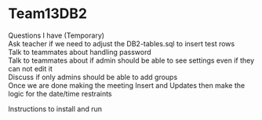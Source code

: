 # Team13DB2

Questions I have (Temporary)<br />
Ask teacher if we need to adjust the DB2-tables.sql to insert test rows<br />
Talk to teammates about handling password<br />
Talk to teammates about if admin should be able to see settings even if they can not edit it<br />
Discuss if only admins should be able to add groups<br />
Once we are done making the meeting Insert and Updates then make the logic for the date/time restraints<br />

Instructions to install and run
